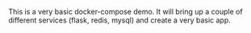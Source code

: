 This is a very basic docker-compose demo.  It will bring up a couple of different services (flask, redis, mysql) and create a very basic app.
